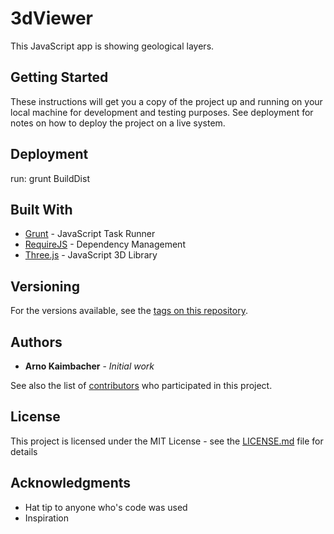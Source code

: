 # 3dViewer

This JavaScript app is showing geological layers.

## Getting Started

These instructions will get you a copy of the project up and running on your local machine for development and testing purposes. See deployment for notes on how to deploy the project on a live system.

## Deployment

run: grunt BuildDist

## Built With

* [Grunt](https://gruntjs.com/) - JavaScript Task Runner
* [RequireJS](http://requirejs.org/) - Dependency Management
* [Three.js](https://threejs.org/) - JavaScript 3D Library

## Versioning

For the versions available, see the [tags on this repository](https://github.com/kaiarn/3dViewer/tags). 

## Authors

* **Arno Kaimbacher** - *Initial work* 

See also the list of [contributors](https://github.com/kaiarn/3dViewer/contributors) who participated in this project.

## License

This project is licensed under the MIT License - see the [LICENSE.md](LICENSE.md) file for details

## Acknowledgments

* Hat tip to anyone who's code was used
* Inspiration
